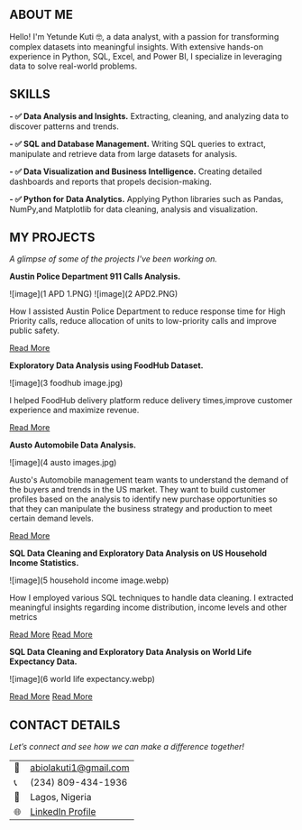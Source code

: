<!--Section 1: Introduce your self-->
## ABOUT ME

Hello! I'm Yetunde Kuti 🤓, a data analyst, with a passion for transforming complex datasets into meaningful insights. With extensive hands-on experience in Python, SQL, Excel, and Power BI, I specialize in leveraging data to solve real-world problems.

<!--Mention your top/relevant skills here - core and soft skills-->
## SKILLS

**- ✅ Data Analysis and Insights.**
Extracting, cleaning, and analyzing data to discover patterns and trends.

**- ✅ SQL and Database Management.**
Writing SQL queries to extract, manipulate and retrieve data from large datasets for analysis.

**- ✅ Data Visualization and Business Intelligence.**
Creating detailed dashboards and reports that propels decision-making.

**- ✅ Python for Data Analytics.**
Applying Python libraries such as Pandas, NumPy,and Matplotlib for data cleaning, analysis and visualization.

<!--Section 2: List 3-4 key projects-->
## MY PROJECTS 

*A glimpse of some of the projects I've been working on.*

**Austin Police Department 911 Calls Analysis.**

![image](1 APD 1.PNG)
![image](2 APD2.PNG)

How I assisted Austin Police Department to reduce response time for High Priority calls, reduce allocation of units to low-priority calls and improve public safety.

[Read More](https://github.com/Yetty-code/Python-Portfolio-Projects/blob/master/Austin_Police_Dept_Project.ipynb)

**Exploratory Data Analysis using FoodHub Dataset.**

![image](3 foodhub image.jpg)

I helped FoodHub delivery platform reduce delivery times,improve customer experience and maximize revenue.

[Read More](https://github.com/Yetty-code/Python-Portfolio-Projects/blob/master/Food_Hub_Project.ipynb)


**Austo Automobile Data Analysis.**

![image](4 austo images.jpg)

Austo's Automobile management team wants to understand the demand of the buyers and trends in the US market. They want to build customer profiles based on the analysis to identify new purchase opportunities so that they can manipulate the business strategy and production to meet certain demand levels.

[Read More](https://github.com/Yetty-code/Python-Portfolio-Projects/blob/master/Austo_Project.ipynb)


**SQL Data Cleaning and Exploratory Data Analysis on US Household Income Statistics.**

![image](5 household income image.webp)

How I employed various SQL techniques to handle data cleaning. I extracted meaningful insights regarding income distribution, income levels and other metrics

[Read More](https://github.com/Yetty-code/SQL-Portfolio-Projects/blob/main/USHouseholdIncome_Data_Cleaning.sql)
[Read More](https://github.com/Yetty-code/SQL-Portfolio-Projects/blob/main/USHouseholdincome_Exploratory_Data_Analysis.sql)

**SQL Data Cleaning and Exploratory Data Analysis on World Life Expectancy Data.**

![image](6 world life expectancy.webp)

[Read More](https://github.com/Yetty-code/SQL-Portfolio-Projects/blob/main/World_Life_Expectancy_Data_Cleaning.sql)
[Read More](https://github.com/Yetty-code/SQL-Portfolio-Projects/blob/main/World_Life_Exp_EDA.sql)

## CONTACT DETAILS

*Let’s connect and see how we can make a difference together!*
<table>
  <tbody>
    <tr>
      <td>📧</td>
      <td><a href="mailto:abiolakuti1@gmail.com">abiolakuti1@gmail.com</a></td>
    </tr>
    <tr>
      <td>📞</td>
      <td>(234) 809-434-1936</td>
    </tr>
    <tr>
      <td>📍</td>
      <td>Lagos, Nigeria</td>
    </tr>
    <tr>
      <td>🌐</td>
      <td><a href="https://linkedin.com/in/yetundekuti">LinkedIn Profile</a></td>
    </tr>
  </tbody>
</table>

